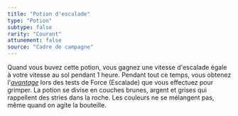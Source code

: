 ```yaml
---
title: "Potion d'escalade"
type: "Potion"
subtype: false
rarity: "Courant"
attunement: false
source: "Cadre de campagne"
---
```

Quand vous buvez cette potion, vous gagnez une vitesse d'escalade égale à votre vitesse au sol pendant 1 heure. Pendant tout ce temps, vous obtenez l'[_avantage_](/utiliser-les-caracteristiques#avantage-et-désasavantage) lors des tests de Force (Escalade) que vous effectuez pour grimper. La potion se divise en couches brunes, argent et grises qui rappellent des stries dans la roche. Les couleurs ne se mélangent pas, même quand on agite la bouteille.
